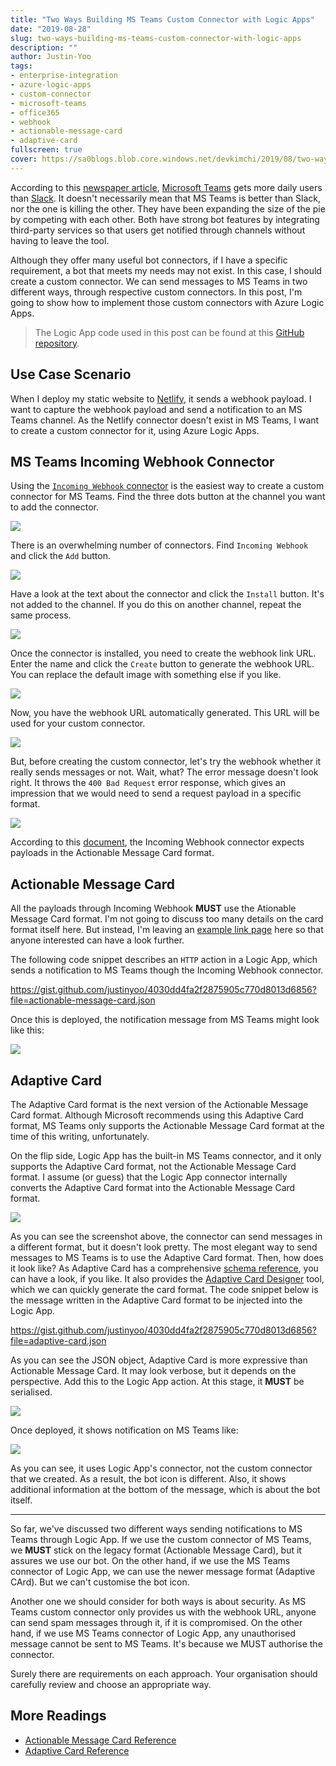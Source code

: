 ```yaml
---
title: "Two Ways Building MS Teams Custom Connector with Logic Apps"
date: "2019-08-28"
slug: two-ways-building-ms-teams-custom-connector-with-logic-apps
description: ""
author: Justin-Yoo
tags:
- enterprise-integration
- azure-logic-apps
- custom-connector
- microsoft-teams
- office365
- webhook
- actionable-message-card
- adaptive-card
fullscreen: true
cover: https://sa0blogs.blob.core.windows.net/devkimchi/2019/08/two-ways-building-ms-teams-custom-connector-with-logic-apps-00.png
---
```


According to this [newspaper article](https://www.theverge.com/2019/7/11/20689143/microsoft-teams-active-daily-users-stats-slack-competition), [Microsoft Teams](https://products.office.com/en-us/microsoft-teams/) gets more daily users than [Slack](https://slack.com). It doesn't necessarily mean that MS Teams is better than Slack, nor the one is killing the other. They have been expanding the size of the pie by competing with each other. Both have strong bot features by integrating third-party services so that users get notified through channels without having to leave the tool.

Although they offer many useful bot connectors, if I have a specific requirement, a bot that meets my needs may not exist. In this case, I should create a custom connector. We can send messages to MS Teams in two different ways, through respective custom connectors. In this post, I'm going to show how to implement those custom connectors with Azure Logic Apps.

> The Logic App code used in this post can be found at this [GitHub repository](https://github.com/devkimchi/Microsoft-Teams-Channel-Notification).

## Use Case Scenario

When I deploy my static website to [Netlify](https://netlify.com), it sends a webhook payload. I want to capture the webhook payload and send a notification to an MS Teams channel. As the Netlify connector doesn't exist in MS Teams, I want to create a custom connector for it, using Azure Logic Apps.

## MS Teams Incoming Webhook Connector

Using the [`Incoming Webhook` connector](https://docs.microsoft.com/en-us/microsoftteams/platform/concepts/connectors/connectors-using) is the easiest way to create a custom connector for MS Teams. Find the three dots button at the channel you want to add the connector.

![](https://sa0blogs.blob.core.windows.net/devkimchi/2019/08/two-ways-building-ms-teams-custom-connector-with-logic-apps-01.png)

There is an overwhelming number of connectors. Find `Incoming Webhook` and click the `Add` button.

![](https://sa0blogs.blob.core.windows.net/devkimchi/2019/08/two-ways-building-ms-teams-custom-connector-with-logic-apps-02.png)

Have a look at the text about the connector and click the `Install` button. It's not added to the channel. If you do this on another channel, repeat the same process.

![](https://sa0blogs.blob.core.windows.net/devkimchi/2019/08/two-ways-building-ms-teams-custom-connector-with-logic-apps-03.png)

Once the connector is installed, you need to create the webhook link URL. Enter the name and click the `Create` button to generate the webhook URL. You can replace the default image with something else if you like.

![](https://sa0blogs.blob.core.windows.net/devkimchi/2019/08/two-ways-building-ms-teams-custom-connector-with-logic-apps-04.png)

Now, you have the webhook URL automatically generated. This URL will be used for your custom connector.

![](https://sa0blogs.blob.core.windows.net/devkimchi/2019/08/two-ways-building-ms-teams-custom-connector-with-logic-apps-05.png)

But, before creating the custom connector, let's try the webhook whether it really sends messages or not. Wait, what? The error message doesn't look right. It throws the `400 Bad Request` error response, which gives an impression that we would need to send a request payload in a specific format.

![](https://sa0blogs.blob.core.windows.net/devkimchi/2019/08/two-ways-building-ms-teams-custom-connector-with-logic-apps-06.png)

According to this [document](https://docs.microsoft.com/en-us/outlook/actionable-messages/message-card-reference), the Incoming Webhook connector expects payloads in the Actionable Message Card format.

## Actionable Message Card

All the payloads through Incoming Webhook **MUST** use the Ationable Message Card format. I'm not going to discuss too many details on the card format itself here. But instead, I'm leaving an [example link page](https://docs.microsoft.com/en-us/outlook/actionable-messages/message-card-reference#card-examples) here so that anyone interested can have a look further.

The following code snippet describes an `HTTP` action in a Logic App, which sends a notification to MS Teams though the Incoming Webhook connector.

https://gist.github.com/justinyoo/4030dd4fa2f2875905c770d8013d6856?file=actionable-message-card.json

Once this is deployed, the notification message from MS Teams might look like this:

![](https://sa0blogs.blob.core.windows.net/devkimchi/2019/08/two-ways-building-ms-teams-custom-connector-with-logic-apps-07.png)

## Adaptive Card

The Adaptive Card format is the next version of the Actionable Message Card format. Although Microsoft recommends using this Adaptive Card format, MS Teams only supports the Actionable Message Card format at the time of this writing, unfortunately.

On the flip side, Logic App has the built-in MS Teams connector, and it only supports the Adaptive Card format, not the Actionable Message Card format. I assume (or guess) that the Logic App connector internally converts the Adaptive Card format into the Actionable Message Card format.

![](https://sa0blogs.blob.core.windows.net/devkimchi/2019/08/two-ways-building-ms-teams-custom-connector-with-logic-apps-08.png)

As you can see the screenshot above, the connector can send messages in a different format, but it doesn't look pretty. The most elegant way to send messages to MS Teams is to use the Adaptive Card format. Then, how does it look like? As Adaptive Card has a comprehensive [schema reference](https://adaptivecards.io/explorer/), you can have a look, if you like. It also provides the [Adaptive Card Designer](https://adaptivecards.io/designer/) tool, which we can quickly generate the card format. The code snippet below is the message written in the Adaptive Card format to be injected into the Logic App.

https://gist.github.com/justinyoo/4030dd4fa2f2875905c770d8013d6856?file=adaptive-card.json

As you can see the JSON object, Adaptive Card is more expressive than Actionable Message Card. It may look verbose, but it depends on the perspective. Add this to the Logic App action. At this stage, it **MUST** be serialised.

![](https://sa0blogs.blob.core.windows.net/devkimchi/2019/08/two-ways-building-ms-teams-custom-connector-with-logic-apps-10.png)

Once deployed, it shows notification on MS Teams like:

![](https://sa0blogs.blob.core.windows.net/devkimchi/2019/08/two-ways-building-ms-teams-custom-connector-with-logic-apps-09.png)

As you can see, it uses Logic App's connector, not the custom connector that we created. As a result, the bot icon is different. Also, it shows additional information at the bottom of the message, which is about the bot itself.

* * *

So far, we've discussed two different ways sending notifications to MS Teams through Logic App. If we use the custom connector of MS Teams, we **MUST** stick on the legacy format (Actionable Message Card), but it assures we use our bot. On the other hand, if we use the MS Teams connector of Logic App, we can use the newer message format (Adaptive CArd). But we can't customise the bot icon.

Another one we should consider for both ways is about security. As MS Teams custom connector only provides us with the webhook URL, anyone can send spam messages through it, if it is compromised. On the other hand, if we use MS Teams connector of Logic App, any unauthorised message cannot be sent to MS Teams. It's because we MUST authorise the connector.

Surely there are requirements on each approach. Your organisation should carefully review and choose an appropriate way.

## More Readings

- [Actionable Message Card Reference](https://docs.microsoft.com/en-us/outlook/actionable-messages/message-card-reference)
- [Adaptive Card Reference](https://adaptivecards.io/explorer/)
